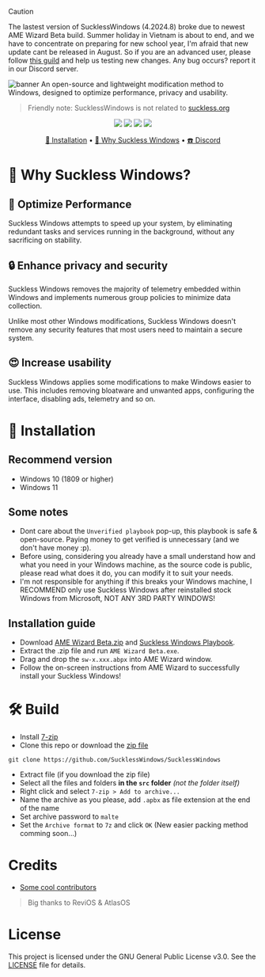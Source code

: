 > [!CAUTION]
> The lastest version of SucklessWindows (4.2024.8) broke due to newest AME Wizard Beta build.
> Summer holiday in Vietnam is about to end, and we have to concentrate on preparing for new school year, I'm afraid that new update cant be released in August. So if you are an advanced user, please follow [this guild](https://github.com/SucklessWindows/SucklessWindows?tab=readme-ov-file#%EF%B8%8F-build) and help us testing new changes. Any bug occurs? report it in our Discord server.

![banner](https://github.com/TheOnlyChuon/SW-Fork/blob/main/.github/Uni-SucklessWindows.png?raw=true)
An open-source and lightweight modification method to Windows, designed to optimize performance, privacy and usability.
> Friendly note: SucklessWindows is not related to [suckless.org](https://suckless.org)

<p align="center">
  <img src="https://img.shields.io/github/release/SucklessWindows/SucklessWindows">
  <img src="https://img.shields.io/github/downloads/SucklessWindows/SucklessWindows/total">
  <img src="https://img.shields.io/github/license/SucklessWindows/SucklessWindows">
  <img src="https://img.shields.io/github/stars/SucklessWindows/SucklessWindows">
</p>

<div align="center">
  <a href="#-installation">🔧 Installation</a>  • 
  <a href="#-why-suckless-windows">🤔 Why Suckless Windows</a>  • 
  <a href="https://discord.gg/fxeSRbVfkK">☎️ Discord</a>
</div>

# 🤔 Why Suckless Windows?
## 🚀 Optimize Performance
Suckless Windows attempts to speed up your system, by eliminating redundant tasks and services running in the background, without any sacrificing on stability.

## 🔒 Enhance privacy and security
Suckless Windows removes the majority of telemetry embedded within Windows and implements numerous group policies to minimize data collection.

Unlike most other Windows modifications, Suckless Windows doesn't remove any security features that most users need to maintain a secure system.

## 😍 Increase usability
Suckless Windows applies some modifications to make Windows easier to use. This includes removing bloatware and unwanted apps, configuring the interface, disabling ads, telemetry and so on.

# 🔧 Installation
## Recommend version
- Windows 10 (1809 or higher)
- Windows 11

## Some notes
- Dont care about the `Unverified playbook` pop-up, this playbook is safe & open-source. Paying money to get verified is unnecessary (and we don't have money :p).
- Before using, considering you already have a small understand how and what you need in your Windows machine, as the source code is public, please read what does it do, you can modify it to suit your needs.
- I'm not responsible for anything if this breaks your Windows machine, I RECOMMEND only use Suckless Windows after reinstalled stock Windows from Microsoft, NOT ANY 3RD PARTY WINDOWS!

## Installation guide
- Download [AME Wizard Beta.zip](https://ameliorated.io/) and [Suckless Windows Playbook](https://github.com/SucklessWindows/SucklessWindows/releases/latest).
- Extract the .zip file and run `AME Wizard Beta.exe`.
- Drag and drop the `sw-x.xxx.abpx` into AME Wizard window.
- Follow the on-screen instructions from AME Wizard to successfully install your Suckless Windows!

# 🛠️ Build
- Install [7-zip](https://7-zip.org/)
- Clone this repo or download the [zip file](https://github.com/SucklessWindows/SucklessWindows/archive/main.zip)
```
git clone https://github.com/SucklessWindows/SucklessWindows
```
- Extract file (if you download the zip file)
- Select all the files and folders **in the `src` folder** *(not the folder itself)*
- Right click and select `7-zip > Add to archive...`
- Name the archive as you please, add `.apbx` as file extension at the end of the name
- Set archive password to `malte`
- Set the `Archive format` to `7z` and click `OK`
(New easier packing method comming soon...)

# Credits
- [Some cool contributors](https://github.com/SucklessWindows/SucklessWindows/graphs/contributors)
> Big thanks to ReviOS & AtlasOS

# License
This project is licensed under the GNU General Public License v3.0. See the [LICENSE](LICENSE) file for details.
